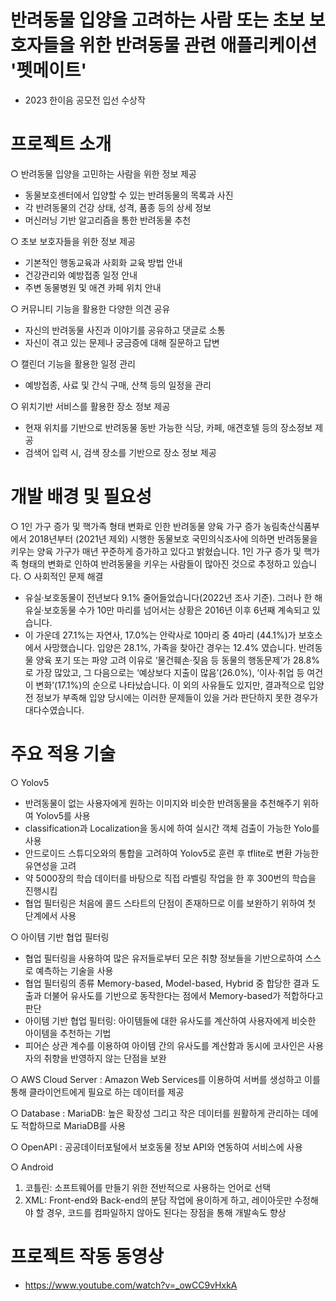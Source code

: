 # 반려동물 입양을 고려하는 사람 또는 초보 보호자들을 위한 반려동물 관련 애플리케이션 '펫메이트'

- 2023 한이음 공모전 입선 수상작

# 프로젝트 소개
○ 반려동물 입양을 고민하는 사람을 위한 정보 제공
  - 동물보호센터에서 입양할 수 있는 반려동물의 목록과 사진
  - 각 반려동물의 건강 상태, 성격, 품종 등의 상세 정보
  - 머신러닝 기반 알고리즘을 통한 반려동물 추천

○ 초보 보호자들을 위한 정보 제공
  - 기본적인 행동교육과 사회화 교육 방법 안내
  - 건강관리와 예방접종 일정 안내
  - 주변 동물병원 및 애견 카페 위치 안내

○ 커뮤니티 기능을 활용한 다양한 의견 공유
  - 자신의 반려동물 사진과 이야기를 공유하고 댓글로 소통
  - 자신이 겪고 있는 문제나 궁금증에 대해 질문하고 답변

○ 캘린더 기능을 활용한 일정 관리
  - 예방접종, 사료 및 간식 구매, 산책 등의 일정을 관리

○ 위치기반 서비스를 활용한 장소 정보 제공
  - 현재 위치를 기반으로 반려동물 동반 가능한 식당, 카페, 애견호텔 등의 장소정보 제공
  - 검색어 입력 시, 검색 장소를 기반으로 장소 정보 제공

# 개발 배경 및 필요성 
○ 1인 가구 증가 및 핵가족 형태 변화로 인한 반려동물 양육 가구 증가
    농림축산식품부에서 2018년부터 (2021년 제외) 시행한 동물보호 국민의식조사에 의하면 반려동물을 키우는 양육 가구가 매년 꾸준하게 증가하고 있다고 밝혔습니다. 
    1인 가구 증가 및 핵가족 형태의 변화로 인하여 반려동물을 키우는 사람들이 많아진 것으로 추정하고 있습니다.
○ 사회적인 문제 해결
  -	유실·보호동물이 전년보다 9.1% 줄어들었습니다(2022년 조사 기준). 그러나 한 해 유실·보호동물 수가 10만 마리를 넘어서는 상황은 2016년 이후 6년째 계속되고 있습니다. 
  - 이 가운데 27.1%는 자연사, 17.0%는 안락사로 10마리 중 4마리 (44.1%)가 보호소에서 사망했습니다. 
    입양은 28.1%, 가족을 찾아간 경우는 12.4% 였습니다.
    반려동물 양육 포기 또는 파양 고려 이유로 ‘물건훼손·짖음 등 동물의 행동문제’가 28.8%로 가장 많았고, 그 다음으로는 ‘예상보다 지출이 많음’(26.0%), ‘이사·취업 등 여건이 변화’(17.1%)의 순으로 나타났습니다.
    이 외의 사유들도 있지만, 결과적으로 입양 전 정보가 부족해 입양 당시에는 이러한 문제들이 있을 거라 판단하지 못한	경우가 대다수였습니다.

# 주요 적용 기술
○	Yolov5
  - 반려동물이 없는 사용자에게 원하는 이미지와 비슷한 반려동물을 추천해주기 위하여 Yolov5를 사용
  - classification과 Localization을 동시에 하여 실시간 객체 검출이 가능한 Yolo를 사용
  - 안드로이드 스튜디오와의 통합을 고려하여 Yolov5로 훈련 후 tflite로 변환 가능한 유연성을 고려
  - 약 5000장의 학습 데이터를 바탕으로 직접 라벨링 작업을 한 후 300번의 학습을 진행시킴
  - 협업 필터링은 처음에 콜드 스타트의 단점이 존재하므로 이를 보완하기 위하여 첫 단계에서 사용	

○ 	아이템 기반 협업 필터링
  - 협업 필터링을 사용하여 많은 유저들로부터 모은 취향 정보들을 기반으로하여 스스로 예측하는 기술을 사용
  - 협업 필터링의 종류 Memory-based, Model-based, Hybrid 중 합당한 결과 도출과 더불어 유사도를 기반으로 동작한다는 점에서 Memory-based가 적합하다고 판단
  -  아이템 기반 협업 필터링: 아이템들에 대한 유사도를 계산하여 사용자에게	비슷한 아이템을 추천하는 기법
  - 피어슨 상관 계수를 이용하여 아이템 간의 유사도를 계산함과 동시에 코사인은 사용자의 취향을 반영하지 않는 단점을 보완

○	AWS Cloud Server
  : Amazon Web Services를 이용하여 서버를 생성하고 이를 통해 클라이언트에게 필요로 하는 데이터를 제공

○	Database
  : MariaDB: 높은 확장성 그리고 작은 데이터를 원활하게 관리하는 데에도 적합하므로 MariaDB를 사용

○	OpenAPI
  : 공공데이터포털에서 보호동물 정보 API와 연동하여 서비스에 사용

○	Android
  1) 코틀린: 소프트웨어를 만들기 위한 전반적으로 사용하는 언어로 선택
  2) XML: Front-end와 Back-end의 분담 작업에 용이하게 하고, 레이아웃만 수정해야 할 경우, 코드를 컴파일하지 않아도 된다는 장점을 통해 개발속도 향상

# 프로젝트 작동 동영상
  -  https://www.youtube.com/watch?v=_owCC9vHxkA